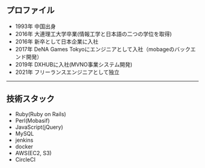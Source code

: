 ## プロファイル
- 1993年 中国出身
- 2016年 大連理工大学卒業(情報工学と日本語の二つの学位を取得)
- 2016年 新卒として日本企業に入社
- 2017年 DeNA Games Tokyoにエンジニアとして入社（mobageのバックエンド開発）
- 2019年 DXHUBに入社(MVNO事業システム開発)
- 2021年 フリーランスエンジニアとして独立
  
---

## 技術スタック
- Ruby(Ruby on Rails)
- Perl(Mobasif)
- JavaScript(jQuery)
- MySQL
- jenkins
- docker
- AWS(EC2, S3)
- CircleCI
